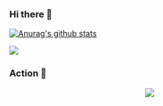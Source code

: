 ### Hi there 👋
<!--
**XuanchenLi/XuanchenLi** is a ✨ _special_ ✨ repository because its `README.md` (this file) appears on your GitHub profile.

Here are some ideas to get you started:

- 🔭 I’m currently working on ...
- 🌱 I’m currently learning ...
- 👯 I’m looking to collaborate on ...
- 🤔 I’m looking for help with ...
- 💬 Ask me about ...
- 📫 How to reach me: ...
- 😄 Pronouns: ...
- ⚡ Fun fact: ...
-->
[![Anurag's github stats](https://github-readme-stats.vercel.app/api?username=XuanchenLi&show_icons=true&theme=tokyonight "![Anurag's github stats")](https://github.com/anuraghazra/github-readme-stats)

<div align="left"> <img src="https://visitor-badge.glitch.me/badge?page_id=XuanchenLi" /> </div>

### Action 🚀
<div align="center"> <img src="https://activity-graph.herokuapp.com/graph?username=XuanchenLi&theme=xcode" /> </div>
